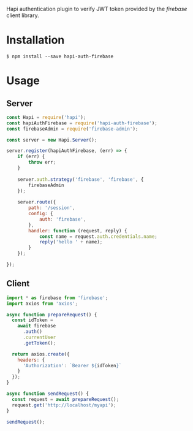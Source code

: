 Hapi authentication plugin to verify JWT token provided by the *firebase* client library.

Installation
============
```
$ npm install --save hapi-auth-firebase
```

Usage
=====
Server
------
```javascript
const Hapi = require('hapi');
const hapiAuthFirebase = require('hapi-auth-firebase');
const firebaseAdmin = require('firebase-admin');

const server = new Hapi.Server();

server.register(hapiAuthFirebase, (err) => {
    if (err) {
        throw err;
    }
    
    server.auth.strategy('firebase', 'firebase', { 
        firebaseAdmin 
    });
    
    server.route({
        path: '/session',
        config: {
            auth: 'firebase',
        },
        handler: function (request, reply) {
            const name = request.auth.credentials.name;
            reply('hello ' + name);
        }
    });

});

```
Client
------
```javascript
import * as firebase from 'firebase';
import axios from 'axios';

async function prepareRequest() {
  const idToken =
    await firebase
      .auth()
      .currentUser
      .getToken();

  return axios.create({
    headers: {
      'Authorization': `Bearer ${idToken}`
    }
  });
}

async function sendRequest() {
  const request = await prepareRequest();
  request.get('http://localhost/myapi');
}

sendRequest();

```
